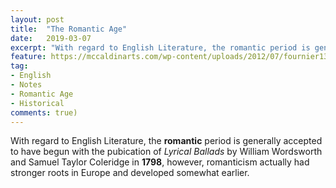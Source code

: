 ```yaml
---
layout: post
title:  "The Romantic Age"
date:   2019-03-07
excerpt: "With regard to English Literature, the romantic period is generally accepted to have begun with the pubication of 'Lyrical Ballads' by William Wordsworth and Samuel Taylor Coleridge in 1798, however, romanticism actually had stronger roots in Europe and developed somewhat earlier."
feature: https://mccaldinarts.com/wp-content/uploads/2012/07/fournier1350-x-900.jpeg?w=300
tag:
- English
- Notes
- Romantic Age 
- Historical
comments: true)
---
```


With regard to English Literature, the **romantic** period is generally accepted to have begun with the pubication of *Lyrical Ballads* by William Wordsworth and Samuel Taylor Coleridge in **1798**, however, romanticism actually had stronger roots in Europe and developed somewhat earlier.

